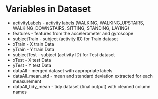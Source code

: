 <h1>Variables in Dataset</h1>

<ul>
	<li>activityLabels 			- activity labels (WALKING, WALKING_UPSTAIRS, WALKING_DOWNSTAIRS, SITTING, STANDING, LAYING) </li>
	<li>features						- features from the accelerometer and gyroscope </li>
	<li>subjectTrain 				- subject (activity ID) for Train dataset </li>
	<li>xTrain							- X train Data</li>
	<li>yTrain							- Y train Data</li>
	<li>subjectTest 				- subject (activity ID) for Test dataset </li>
	<li>xTest							- X test Data</li>
	<li>yTest   						- Y test Data</li>
	<li>dataAll 						- merged dataset with appropriate labels</li>
	<li>dataAll_mean_std		- mean and standard deviation extracted for each measurement</li>
	<li>dataAll_tidy_mean	- tidy dataset (final output) with cleaned column names</li>
</ul> 